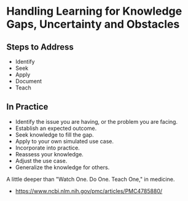# Handling Learning for Knowledge Gaps, Uncertainty and Obstacles

## Steps to Address

- Identify
- Seek
- Apply
- Document
- Teach

## In Practice

- Identify the issue you are having, or the problem you are facing.
- Establish an expected outcome.
- Seek knowledge to fill the gap.
- Apply to your own simulated use case.
- Incorporate into practice.
- Reassess your knowledge.
- Adjust the use case.
- Generalize the knowledge for others.


A little deeper than "Watch One. Do One. Teach One," in medicine.
- https://www.ncbi.nlm.nih.gov/pmc/articles/PMC4785880/
